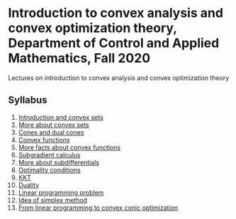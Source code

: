 # Introduction to convex analysis and convex optimization theory, Department of Control and Applied Mathematics, Fall 2020
Lectures on introduction to convex analysis and convex optimization theory

## Syllabus

1. [Introduction and convex sets]()
2. [More about convex sets]()
3. [Cones and dual cones]()
4. [Convex functions]()
5. [More facts about convex functions]()
6. [Subgradient calculus]()
7. [More about subdifferentials]()
8. [Optimality conditions]()
9. [KKT]()
10. [Duality]()
11. [Linear programming problem]()
12. [Idea of simplex method]()
13. [From linear programming to convex conic optimization]()





